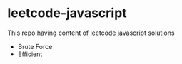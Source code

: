 # leetcode-javascript
This repo having content of leetcode javascript solutions

- Brute Force
- Efficient
